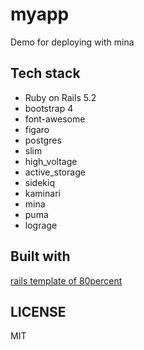 # myapp
Demo for deploying with mina

## Tech stack

* Ruby on Rails 5.2
* bootstrap 4
* font-awesome
* figaro
* postgres
* slim
* high_voltage
* active_storage
* sidekiq
* kaminari
* mina
* puma
* lograge

## Built with

[rails template of 80percent](https://github.com/80percent/rails-template)

## LICENSE
MIT
